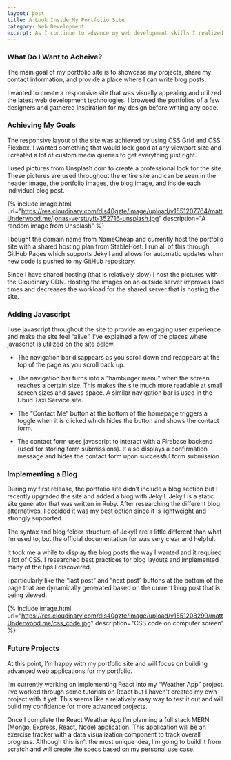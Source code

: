 ```yaml
---
layout: post
title: A Look Inside My Portfolio Site
category: Web Development
excerpt: As I continue to advance my web development skills I realized that I needed a place to showcase my work. This sparked the creation of my personal portfolio site. In this post I will share the thought process, technologies used, and the different versions of my portfolio site that have led to the current version. 
---
```


<h3>What Do I Want to Acheive?</h3>

The main goal of my portfolio site is to showcase my projects, share my contact information, and provide a place where I can write blog posts. 

I wanted to create a responsive site that was visually appealing and utilized the latest web development technologies. I browsed the portfolios of a few designers and gathered inspiration for my design before writing any code. 

<h3>Achieving My Goals</h3>

The responsive layout of the site was achieved by using CSS Grid and CSS Flexbox. I wanted something that would look good at any viewport size and I created a lot of custom media queries to get everything just right. 

I used pictures from Unsplash.com to create a professional look for the site. These pictures are used throughout the entire site and can be seen in the header image, the portfolio images, the blog image, and inside each individual blog post. 

{% include image.html url="https://res.cloudinary.com/dls40gzte/image/upload/v1551207764/mattUnderwood.me/jonas-verstuyft-352716-unsplash.jpg" description="A random image from Unsplash" %}

I bought the domain name from NameCheap and currently host the portfolio site with a shared hosting plan from StableHost. I run all of this through GitHub Pages which supports Jekyll and allows for automatic updates when new code is pushed to my GitHub repository. 

Since I have shared hosting (that is relatively slow) I host the pictures with the Cloudinary CDN. Hosting the images on an outside server improves load times and decreases the workload for the shared server that is hosting the site.

<h3>Adding Javascript</h3>

I use javascript throughout the site to provide an engaging user experience and make the site feel “alive”. I’ve explained a few of the places where javascript is utilized on the site below. 

- The navigation bar disappears as you scroll down and reappears at the top of the page as you scroll back up. 

- The navigation bar turns into a “hamburger menu” when the screen reaches a certain size. This makes the site much more readable at small screen sizes and saves space. A similar navigation bar is used in the Ubud Taxi Service site. 

- The “Contact Me” button at the bottom of the homepage triggers a toggle when it is clicked which hides the button and shows the contact form.

- The contact form uses javascript to interact with a Firebase backend (used for storing form submissions). It also displays a confirmation message and hides the contact form upon successful form submission. 

<h3>Implementing a Blog</h3>

During my first release, the portfolio site didn’t include a blog section but I recently upgraded the site and added a blog with Jekyll. Jekyll is a static site generator that was written in Ruby. After researching the different blog alternatives, I decided it was my best option since it is lightweight and strongly supported.

The syntax and blog folder structure of Jekyll are a little different than what I’m used to, but the official documentation for was very clear and helpful. 

It took me a while to display the blog posts the way I wanted and it required a lot of CSS. I researched best practices for blog layouts and implemented many of the tips I discovered. 

I particularly like the “last post” and “next post” buttons at the bottom of the page that are dynamically generated based on the current blog post that is being viewed. 

{% include image.html url="https://res.cloudinary.com/dls40gzte/image/upload/v1551208299/mattUnderwood.me/css_code.jpg" description="CSS code on computer screen" %}

<h3>Future Projects</h3>

At this point, I’m happy with my portfolio site and will focus on building advanced web applications for my portfolio. 

I’m currently working on implementing React into my “Weather App” project. I’ve worked through some tutorials on React but I haven’t created my own project with it yet. This seems like a relatively easy way to test it out and will build my confidence for more advanced projects. 

Once I complete the React Weather App I’m planning a full stack MERN (Mongo, Express, React, Node) application. This application will be an exercise tracker with a data visualization component to track overall progress. Although this isn’t the most unique idea, I’m going to build it from scratch and will create the specs based on my personal use case. 

